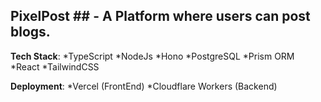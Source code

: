 ## PixelPost ## - A Platform where users can post blogs.

**Tech Stack**:
    *TypeScript
    *NodeJs
    *Hono
    *PostgreSQL
    *Prism ORM
    *React
    *TailwindCSS

**Deployment**:
    *Vercel (FrontEnd)
    *Cloudflare Workers (Backend)
